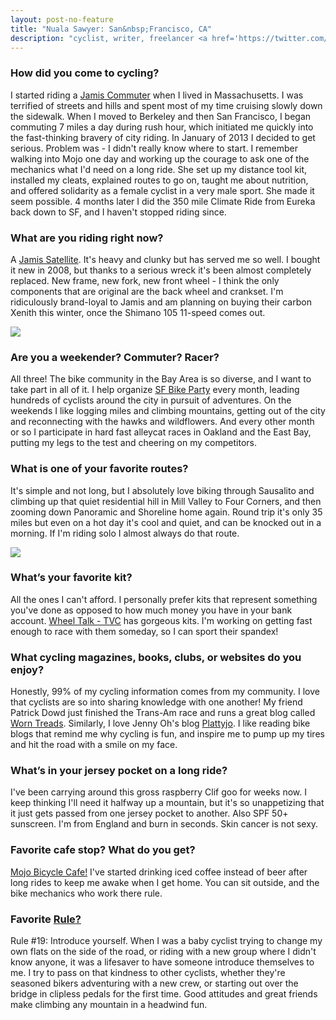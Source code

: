 ```yaml
---
layout: post-no-feature
title: "Nuala Sawyer: San&nbsp;Francisco, CA"
description: "cyclist, writer, freelancer <a href='https://twitter.com/SoclTribe'>@SoclTribe</a>, organizer <a href='https://twitter.com/sfbikeparty'>@SFBikeParty</a>, editor <a href='https://twitter.com/hoodlinesf'>@HoodlineSF</a>"
---
```


### How did you come to cycling?

I started riding  a [Jamis Commuter](http://www.jamisbikes.com/usa/street.html) when I lived in Massachusetts. I was terrified of streets and hills and spent most of my time cruising slowly down the sidewalk. When I moved to Berkeley and then San Francisco, I began commuting 7 miles a day during rush hour, which initiated me quickly into the fast-thinking bravery of city riding. In January of 2013 I decided to get serious. Problem was - I didn't really know where to start. I remember walking into Mojo one day and working up the courage to ask one of the mechanics what I'd need on a long ride. She set up my distance tool kit, installed my cleats, explained routes to go on, taught me about nutrition, and offered solidarity as a female cyclist in a very male sport. She made it seem possible. 4 months later I did the 350 mile Climate Ride from Eureka back down to SF, and I haven't stopped riding since.

### What are you riding right now?

A [Jamis Satellite](http://www.jamisbikes.com/usa/satellite-sport-femme.html). It's heavy and clunky but has served me so well. I bought it new in 2008, but thanks to a serious wreck it's been almost completely replaced. New frame, new fork, new front wheel - I think the only components that are original are the back wheel and crankset. I'm ridiculously brand-loyal to Jamis and am planning on buying their carbon Xenith this winter, once the Shimano 105 11-speed comes out. 

![](https://cloud.githubusercontent.com/assets/4590/3458119/5d2900b6-01fe-11e4-811b-117516fe6728.JPG)

### Are you a weekender? Commuter? Racer?

All three! The bike community in the Bay Area is so diverse, and I want to take part in all of it. I help organize [SF Bike Party](http://sfbikeparty.wordpress.com/) every month, leading hundreds of cyclists around the city in pursuit of adventures. On the weekends I like logging miles and climbing mountains, getting out of the city and reconnecting with the hawks and wildflowers. And every other month or so I participate in hard fast alleycat races in Oakland and the East Bay, putting my legs to the test and cheering on my competitors. 

### What is one of your favorite routes?

It's simple and not long, but I absolutely love biking through Sausalito and climbing up that quiet residential hill in Mill Valley to Four Corners, and then zooming down Panoramic and Shoreline home again. Round trip it's only 35 miles but even on a hot day it's cool and quiet, and can be knocked out in a morning. If I'm riding solo I almost always do that route.

![](https://cloud.githubusercontent.com/assets/4590/3458125/64f408cc-01fe-11e4-9c93-0c7c983c7560.jpg)

### What’s your favorite kit?

All the ones I can't afford. I personally prefer kits that represent something you've done as opposed to how much money you have in your bank account. [Wheel Talk - TVC](http://www.wttvc.com/) has gorgeous kits. I'm working on getting fast enough to race with them someday, so I can sport their spandex!

### What cycling magazines, books, clubs, or websites do you enjoy?

Honestly, 99% of my cycling information comes from my community. I love that cyclists are so into sharing knowledge with one another! My friend Patrick Dowd just finished the Trans-Am race and runs a great blog called [Worn Treads](http://www.worntreads.com/). Similarly, I love Jenny Oh's blog [Plattyjo](http://www.plattyjo.com/blog/). I like reading bike blogs that remind me why cycling is fun, and inspire me to pump up my tires and hit the road with a smile on my face. 

### What’s in your jersey pocket on a long ride?

I've been carrying around this gross raspberry Clif goo for weeks now. I keep thinking I'll need it halfway up a mountain, but it's so unappetizing that it just gets passed from one jersey pocket to another. Also SPF 50+ sunscreen. I'm from England and burn in seconds. Skin cancer is not sexy. 

### Favorite cafe stop? What do you get?

[Mojo Bicycle Cafe!](http://www.mojobicyclecafe.com/) I've started drinking iced coffee instead of beer after long rides to keep me awake when I get home. You can sit outside, and the bike mechanics who work there rule. 

### Favorite [Rule?](http://www.velominati.com/the-rules/)

Rule #19: Introduce yourself. When I was a baby cyclist trying to change my own flats on the side of the road, or riding with a new group where I didn't know anyone, it was a lifesaver to have someone introduce themselves to me. I try to pass on that kindness to other cyclists, whether they're seasoned bikers adventuring with a new crew, or starting out over the bridge in clipless pedals for the first time. Good attitudes and great friends make climbing any mountain in a headwind fun. 
